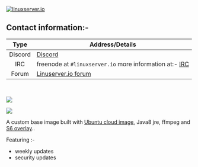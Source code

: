 [linuxserverurl]: https://linuxserver.io
[forumurl]: https://forum.linuxserver.io
[ircurl]: https://www.linuxserver.io/irc/
[appurl]: https://cloud-images.ubuntu.com
[dockerfileurl]: https://github.com/linuxserver/docker-baseimage-java-arm64/blob/master/Dockerfile


[![linuxserver.io](https://raw.githubusercontent.com/linuxserver/docker-templates/master/linuxserver.io/img/linuxserver_medium.png?v=4&s=4000)][linuxserverurl]


## Contact information:- 

| Type | Address/Details | 
| :---: | --- |
| Discord | [Discord](https://discord.gg/YWrKVTn) |
| IRC | freenode at `#linuxserver.io` more information at:- [IRC][ircurl]
| Forum | [Linuserver.io forum][forumurl] |

&nbsp;
&nbsp;


[![](https://raw.githubusercontent.com/linuxserver/docker-templates/master/linuxserver.io/img/Dockerfile-Link-green.png)](https://github.com/linuxserver/docker-baseimage-java-arm64/blob/master/Dockerfile)

[![](https://images.microbadger.com/badges/image/lsiobase/java.arm64.svg)](https://microbadger.com/images/lsiobase/java.arm64 "Get your own image badge on microbadger.com")

A custom base image built with [Ubuntu cloud image][appurl], Java8 jre, ffmpeg and [S6 overlay](https://github.com/just-containers/s6-overlay).. 

Featuring :-

 + weekly updates 
 + security updates
